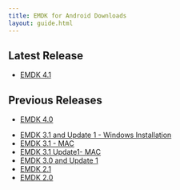 ```yaml
---
title: EMDK for Android Downloads
layout: guide.html
---
```


## Latest Release
<ul>
<li><a href='https://portal.motorolasolutions.com/Support/US-EN/Resolution?solutionId=100998&redirectForm=search&searchQuery=%3FsearchType%3Dsimple%26searchTerm%3Demdk%20for%20android%204.1'>EMDK 4.1 </a></li>
</ul>

## Previous Releases
<ul>
<li><a href='https://portal.motorolasolutions.com/Support/US-EN/Resolution?solutionId=100998&redirectForm=search&searchQuery=%3FsearchType%3Dsimple%26searchTerm%3Demdk%20for%20android%204.0'>EMDK 4.0 </a></li>
</ul>
<ul>
<li><a href='https://portal.motorolasolutions.com/Support/US-EN/Resolution?solutionId=99183&redirectForm=search&searchQuery=%3FsearchType%3Dsimple%26searchTerm%3Demdk%20for%20android%203.1'>EMDK 3.1 and Update 1 - Windows Installation</a></li>
<li><a href='https://s3.amazonaws.com/emdk/EMDK_3.1_MAC.zip'> EMDK 3.1 - MAC</a>

<li><a href='https://s3.amazonaws.com/emdk/EMDK_3.1_UPDATE1_MAC.zip'> EMDK 3.1 Update1- MAC</a>

<li><a href='https://portal.motorolasolutions.com/Support/US-EN/Resolution?solutionId=96851&redirectForm=search&searchQuery=%3FsearchType%3Dsimple%26searchTerm%3Demdk%20for%20android%203.0'>EMDK 3.0 and Update 1</a></li>

<li><a href="https://portal.motorolasolutions.com/Support/US-EN/Resolution?solutionId=96126&redirectForm=search&searchQuery=%3FsearchType%3Dsimple%26searchTerm%3Demdk%20for%20android%202.1">EMDK 2.1</a></li>

<li><a href="https://portal.motorolasolutions.com/Support/US-EN/Resolution?solutionId=95455&redirectForm=search&searchQuery=%3FsearchType%3Dsimple%26searchTerm%3Demdk%20for%20android%202.0">EMDK 2.0</a></li>
</ul>